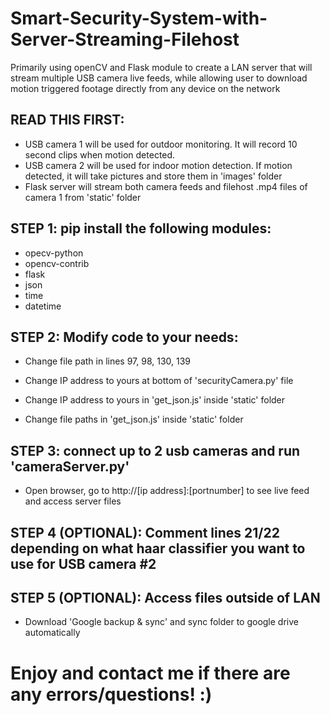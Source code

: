 # Smart-Security-System-with-Server-Streaming-Filehost
Primarily using openCV and Flask module to create a LAN server that will stream multiple USB camera live feeds, while allowing user to download motion triggered footage directly from any device on the network

## READ THIS FIRST:
* USB camera 1 will be used for outdoor monitoring. It will record 10 second clips when motion detected.
* USB camera 2 will be used for indoor motion detection. If motion detected, it will take pictures and store them in 'images' folder
* Flask server will stream both camera feeds and filehost .mp4 files of camera 1 from 'static' folder

## STEP 1: pip install the following modules:
* opecv-python
* opencv-contrib
* flask
* json
* time
* datetime

## STEP 2: Modify code to your needs:
* Change file path in lines 97, 98, 130, 139
* Change IP address to yours at bottom of 'securityCamera.py' file

* Change IP address to yours in 'get_json.js' inside 'static' folder
* Change file paths in 'get_json.js' inside 'static' folder

## STEP 3: connect up to 2 usb cameras and run 'cameraServer.py'
* Open browser, go to http://[ip address]:[portnumber] to see live feed and access server files

## STEP 4 (OPTIONAL): Comment lines 21/22 depending on what haar classifier you want to use for USB camera #2

## STEP 5 (OPTIONAL): Access files outside of LAN
* Download 'Google backup & sync' and sync folder to google drive automatically

# Enjoy and contact me if there are any errors/questions! :)
